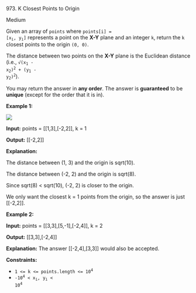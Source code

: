 973\. K Closest Points to Origin

Medium

Given an array of `points` where <code>points[i] = [x<sub>i</sub>, y<sub>i</sub>]</code> represents a point on the **X-Y** plane and an integer `k`, return the `k` closest points to the origin `(0, 0)`.

The distance between two points on the **X-Y** plane is the Euclidean distance (i.e., <code>√(x<sub>1</sub> - x<sub>2</sub>)<sup>2</sup> + (y<sub>1</sub> - y<sub>2</sub>)<sup>2</sup></code>).

You may return the answer in **any order**. The answer is **guaranteed** to be **unique** (except for the order that it is in).

**Example 1:**

![](https://assets.leetcode.com/uploads/2021/03/03/closestplane1.jpg)

**Input:** points = [[1,3],[-2,2]], k = 1

**Output:** [[-2,2]]

**Explanation:**

The distance between (1, 3) and the origin is sqrt(10).

The distance between (-2, 2) and the origin is sqrt(8).

Since sqrt(8) < sqrt(10), (-2, 2) is closer to the origin.

We only want the closest k = 1 points from the origin, so the answer is just [[-2,2]].

**Example 2:**

**Input:** points = [[3,3],[5,-1],[-2,4]], k = 2

**Output:** [[3,3],[-2,4]]

**Explanation:** The answer [[-2,4],[3,3]] would also be accepted.

**Constraints:**

*   <code>1 <= k <= points.length <= 10<sup>4</sup></code>
*   <code>-10<sup>4</sup> < x<sub>i</sub>, y<sub>i</sub> < 10<sup>4</sup></code>